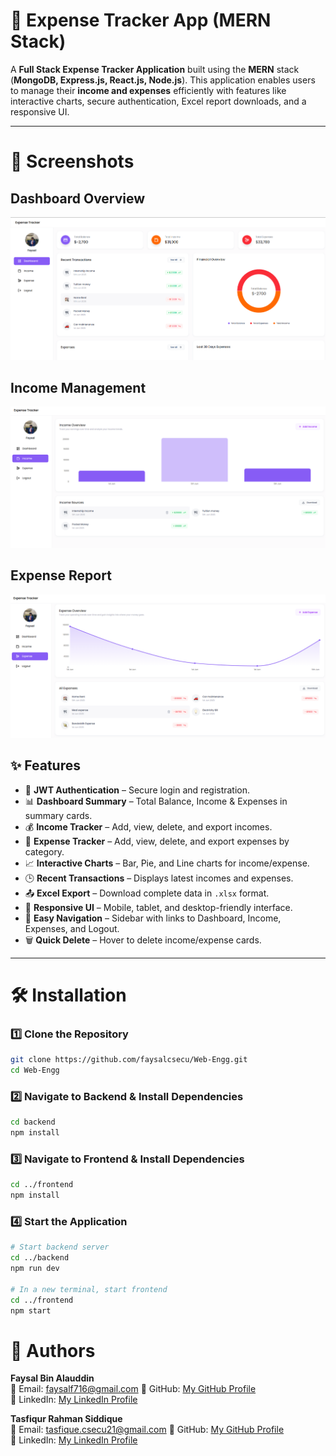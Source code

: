 # 💸 Expense Tracker App (MERN Stack)

A **Full Stack Expense Tracker Application** built using the **MERN** stack (**MongoDB, Express.js, React.js, Node.js**). This application enables users to manage their **income and expenses** efficiently with features like interactive charts, secure authentication, Excel report downloads, and a responsive UI.

---

# **📸 Screenshots**

## **Dashboard Overview**
![Dashboard](assets/screenshots/dashboard.png)

## **Income Management**
![Income](assets/screenshots/income.png)

## **Expense Report**
![Report](assets/screenshots/report.png)

## ✨ Features

- 🔐 **JWT Authentication** – Secure login and registration.
- 📊 **Dashboard Summary** – Total Balance, Income & Expenses in summary cards.
- 💰 **Income Tracker** – Add, view, delete, and export incomes.
- 💸 **Expense Tracker** – Add, view, delete, and export expenses by category.
- 📈 **Interactive Charts** – Bar, Pie, and Line charts for income/expense.
- 🕒 **Recent Transactions** – Displays latest incomes and expenses.
- 📤 **Excel Export** – Download complete data in `.xlsx` format.
- 📱 **Responsive UI** – Mobile, tablet, and desktop-friendly interface.
- 🧭 **Easy Navigation** – Sidebar with links to Dashboard, Income, Expenses, and Logout.
- 🗑️ **Quick Delete** – Hover to delete income/expense cards.

---
# 🛠️ **Installation**

### **1️⃣ Clone the Repository**
```sh
git clone https://github.com/faysalcsecu/Web-Engg.git
cd Web-Engg
```
### **2️⃣ Navigate to Backend & Install Dependencies**
```sh
cd backend
npm install
```
### **3️⃣ Navigate to Frontend & Install Dependencies**
```sh
cd ../frontend
npm install
```
### **4️⃣ Start the Application**
```sh
# Start backend server
cd ../backend
npm run dev

# In a new terminal, start frontend
cd ../frontend
npm start
```
# 👤 **Authors**

**Faysal Bin Alauddin**  
📧 Email: faysalf716@gmail.com
🔗 GitHub: [My GitHub Profile](https://github.com/faysalcsecu)  
🔗 LinkedIn: [My LinkedIn Profile](https://www.linkedin.com/in/faysal-bin-alauddin-4815a92a7/)

**Tasfiqur Rahman Siddique**  
📧 Email: tasfique.csecu21@gmail.com
🔗 GitHub: [My GitHub Profile](https://github.com/TRSiddique)  
🔗 LinkedIn: [My LinkedIn Profile](https://www.linkedin.com/in/tasfiquecsecu/)


